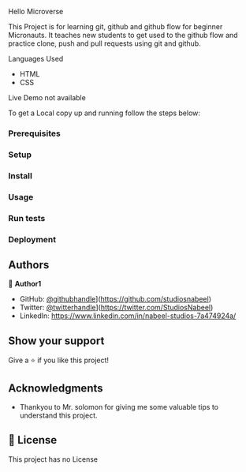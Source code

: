 

Hello Microverse

This Project is for learning git, github and github flow for beginner Micronauts. It teaches new students to get used to the github flow and practice clone, push and pull requests using git and github.

Languages Used
- HTML
- CSS

Live Demo not available 

To get a Local copy up and running follow the steps below:

### Prerequisites

### Setup

### Install

### Usage

### Run tests

### Deployment

## Authors

👤 **Author1**

- GitHub:  [@githubhandle](https://github.com/githubhandle)](https://github.com/studiosnabeel)
- Twitter: [@twitterhandle](https://twitter.com/twitterhandle)](https://twitter.com/StudiosNabeel)
- LinkedIn: https://www.linkedin.com/in/nabeel-studios-7a474924a/

## Show your support

Give a ⭐️ if you like this project!

## Acknowledgments
- Thankyou to Mr. solomon for giving me some valuable tips to understand this project.

## 📝 License
This project has no License
